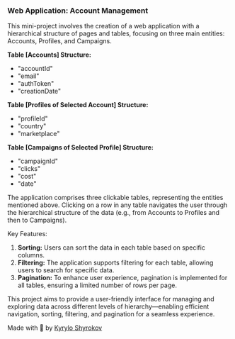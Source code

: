 ### Web Application: Account Management

This mini-project involves the creation of a web application with a hierarchical structure of pages and tables, focusing on three main entities: Accounts, Profiles, and Campaigns.

**Table [Accounts] Structure:**
- "accountId"
- "email"
- "authToken"
- "creationDate"

**Table [Profiles of Selected Account] Structure:**
- "profileId"
- "country"
- "marketplace"

**Table [Campaigns of Selected Profile] Structure:**
- "campaignId"
- "clicks"
- "cost"
- "date"

The application comprises three clickable tables, representing the entities mentioned above. Clicking on a row in any table navigates the user through the hierarchical structure of the data (e.g., from Accounts to Profiles and then to Campaigns).

Key Features:
1. **Sorting:** Users can sort the data in each table based on specific columns.
2. **Filtering:** The application supports filtering for each table, allowing users to search for specific data.
3. **Pagination:** To enhance user experience, pagination is implemented for all tables, ensuring a limited number of rows per page.

This project aims to provide a user-friendly interface for managing and exploring data across different levels of hierarchy—enabling efficient navigation, sorting, filtering, and pagination for a seamless experience.

Made with 💙 by [Kyrylo Shyrokov](https://github.com/Kreal11)
